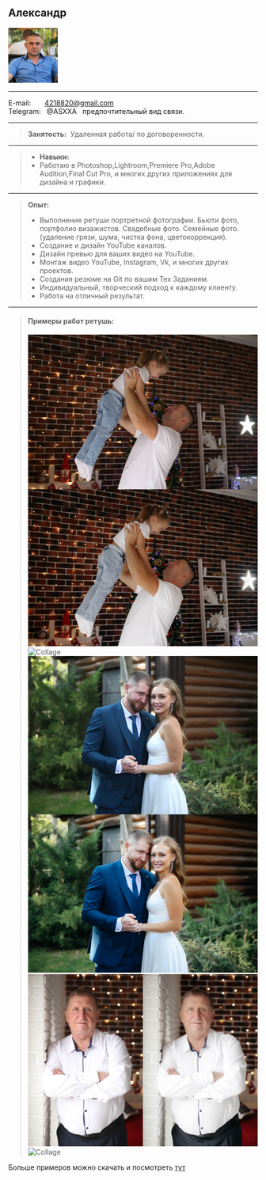  
## Александр


![Header](https://github.com/RNDASX/portfolio/blob/main/ava/IMG_0649%20(1).jpg)
 
           
-------------------     ----------------------------
E-mail:&nbsp;&nbsp;&nbsp;&nbsp;&nbsp; &nbsp;4218820@gmail.com
<br>Telegram: &nbsp; @ASXXA &nbsp; предпочтительный вид связи.
-------------------     ----------------------------

> **Занятость:** &nbsp;Удаленная работа/ по договоренности.
----------
 > * **Навыки:**
> * Работаю в Photoshop,Lightroom,Premiere Pro,Adobe Audition,Final Cut Pro, и многих других приложениях для дизайна и графики.

----------

> **Опыт:**
> * Выполнение ретуши портретной фотографии.&nbsp;Бьюти фото, портфолио визажистов.&nbsp;Свадебные фото.&nbsp;Семейные фото.(удаление грязи,&nbsp;шума,&nbsp;чистка фона,&nbsp;цветокоррекция).
> * Создание и дизайн YouTube каналов.
> * Дизайн превью для ваших видео на YouTube.
> * Монтаж видео YouTube, Instagram, Vk, и многих других проектов.
> * Создания резюме на Git по вашим Тех Заданиям.
> * Индивидуальный, творческий подход к каждому клиенту. 
> * Работа на отличный результат. 
----------
> #### Примеры работ ретушь:<br>
> ![Collage](https://github.com/RNDASX/portfolio/blob/main/Portfolio%20retouching/(Collage%20before%20and%20after)%20%D0%9A%D0%BE%D0%BB%D0%BB%D0%B0%D0%B6%20%D0%B4%D0%BE-%D0%BF%D0%BE%D1%81%D0%BB%D0%B5/IMG_0456.jpg)<br>
> ![Collage](https://github.com/RNDASX/portfolio/blob/main/Portfolio%20retouching/(Collage%20before%20and%20after)%20%D0%9A%D0%BE%D0%BB%D0%BB%D0%B0%D0%B6%20%D0%B4%D0%BE-%D0%BF%D0%BE%D1%81%D0%BB%D0%B5/IMG_0804.jpg)<br>
> ![Collage](https://github.com/RNDASX/portfolio/blob/main/Portfolio%20retouching/(Collage%20before%20and%20after)%20%D0%9A%D0%BE%D0%BB%D0%BB%D0%B0%D0%B6%20%D0%B4%D0%BE-%D0%BF%D0%BE%D1%81%D0%BB%D0%B5/IMG_4414.jpg)<br>
> ![Collage](https://github.com/RNDASX/portfolio/blob/main/Portfolio%20retouching/(Collage%20before%20and%20after)%20%D0%9A%D0%BE%D0%BB%D0%BB%D0%B0%D0%B6%20%D0%B4%D0%BE-%D0%BF%D0%BE%D1%81%D0%BB%D0%B5/IMG_0218.jpg)<br>
> ![Collage](https://github.com/RNDASX/portfolio/blob/main/Portfolio%20retouching/(Collage%20before%20and%20after)%20%D0%9A%D0%BE%D0%BB%D0%BB%D0%B0%D0%B6%20%D0%B4%D0%BE-%D0%BF%D0%BE%D1%81%D0%BB%D0%B5/IMG_1142.jpg)<br>


Больше примеров можно скачать и посмотреть [тут](https://github.com/RNDASX/portfolio/tree/main/Portfolio%20retouching)<br>





